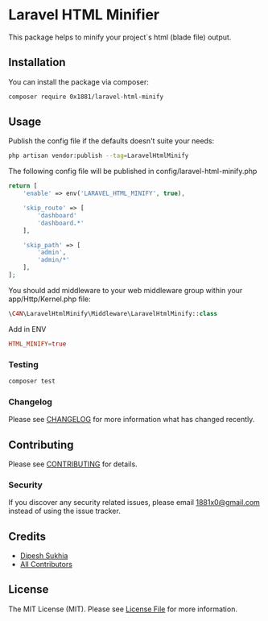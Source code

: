 # Laravel HTML Minifier
This package helps to minify your project`s html (blade file) output.

## Installation
You can install the package via composer:

```bash
composer require 0x1881/laravel-html-minify
```

## Usage
Publish the config file if the defaults doesn't suite your needs:
```bash
php artisan vendor:publish --tag=LaravelHtmlMinify
```

The following config file will be published in config/laravel-html-minify.php
```php
return [
    'enable' => env('LARAVEL_HTML_MINIFY', true),

    'skip_route' => [
        'dashboard'
        'dashboard.*'
    ],

    'skip_path' => [
        'admin',
        'admin/*'
    ],
];
```

You should add middleware to your web middleware group within your app/Http/Kernel.php file:
```php
\C4N\LaravelHtmlMinify\Middleware\LaravelHtmlMinify::class
```

Add in ENV
```conf
HTML_MINIFY=true
```

### Testing
``` bash
composer test
```

### Changelog
Please see [CHANGELOG](CHANGELOG.md) for more information what has changed recently.

## Contributing
Please see [CONTRIBUTING](CONTRIBUTING.md) for details.

### Security
If you discover any security related issues, please email 1881x0@gmail.com instead of using the issue tracker.

## Credits
- [Dipesh Sukhia](https://github.com/dipeshsukhia)
- [All Contributors](../../contributors)

## License
The MIT License (MIT). Please see [License File](LICENSE.md) for more information.

